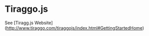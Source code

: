 Tiraggo.js
==========

See [Tiragg.js Website] (http://www.tiraggo.com/tiraggojs/index.html#GettingStartedHome)

